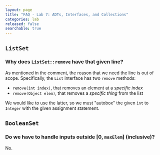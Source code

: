 ```yaml
---
layout: page
title: "FAQ - Lab 7: ADTs, Interfaces, and Collections"
categories: lab
released: false
searchable: true
---
```


## `ListSet`

### Why does `ListSet::remove` have that given line?

As mentioned in the comment, the reason that we need the line is out of scope.
Specifically, the `List` interface has two `remove` methods:

- `remove(int index)`, that removes an element at a *specific index*
- `remove(Object elem)`, that removes a *specific thing* from the list

We would like to use the latter, so we must "autobox" the given `int` to
`Integer` with the given assignment statement.

## `BooleanSet`

### Do we have to handle inputs outside \[0, `maxElem`\] (inclusive)?

No.
